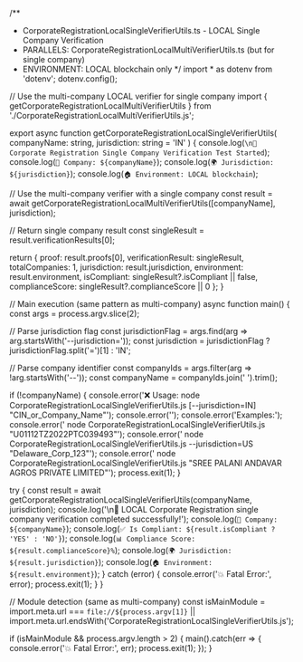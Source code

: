/**
 * CorporateRegistrationLocalSingleVerifierUtils.ts - LOCAL Single Company Verification
 * PARALLELS: CorporateRegistrationLocalMultiVerifierUtils.ts (but for single company)
 * ENVIRONMENT: LOCAL blockchain only
 */
import * as dotenv from 'dotenv';
dotenv.config();

// Use the multi-company LOCAL verifier for single company
import { getCorporateRegistrationLocalMultiVerifierUtils } from './CorporateRegistrationLocalMultiVerifierUtils.js';

export async function getCorporateRegistrationLocalSingleVerifierUtils(
  companyName: string,
  jurisdiction: string = 'IN'
) {
  console.log(`\n🚀 Corporate Registration Single Company Verification Test Started`);
  console.log(`🏢 Company: ${companyName}`);
  console.log(`🌍 Jurisdiction: ${jurisdiction}`);
  console.log(`🏠 Environment: LOCAL blockchain`);

  // Use the multi-company verifier with a single company
  const result = await getCorporateRegistrationLocalMultiVerifierUtils([companyName], jurisdiction);
  
  // Return single company result
  const singleResult = result.verificationResults[0];
  
  return {
    proof: result.proofs[0],
    verificationResult: singleResult,
    totalCompanies: 1,
    jurisdiction: result.jurisdiction,
    environment: result.environment,
    isCompliant: singleResult?.isCompliant || false,
    complianceScore: singleResult?.complianceScore || 0
  };
}

// Main execution (same pattern as multi-company)
async function main() {
  const args = process.argv.slice(2);
  
  // Parse jurisdiction flag
  const jurisdictionFlag = args.find(arg => arg.startsWith('--jurisdiction='));
  const jurisdiction = jurisdictionFlag ? jurisdictionFlag.split('=')[1] : 'IN';
  
  // Parse company identifier
  const companyIds = args.filter(arg => !arg.startsWith('--'));
  const companyName = companyIds.join(' ').trim();
  
  if (!companyName) {
    console.error('❌ Usage: node CorporateRegistrationLocalSingleVerifierUtils.js [--jurisdiction=IN] "CIN_or_Company_Name"');
    console.error('');
    console.error('Examples:');
    console.error('  node CorporateRegistrationLocalSingleVerifierUtils.js "U01112TZ2022PTC039493"');
    console.error('  node CorporateRegistrationLocalSingleVerifierUtils.js --jurisdiction=US "Delaware_Corp_123"');
    console.error('  node CorporateRegistrationLocalSingleVerifierUtils.js "SREE PALANI ANDAVAR AGROS PRIVATE LIMITED"');
    process.exit(1);
  }

  try {
    const result = await getCorporateRegistrationLocalSingleVerifierUtils(companyName, jurisdiction);
    console.log('\n🎉 LOCAL Corporate Registration single company verification completed successfully!');
    console.log(`🏢 Company: ${companyName}`);
    console.log(`✅ Is Compliant: ${result.isCompliant ? 'YES' : 'NO'}`);
    console.log(`📊 Compliance Score: ${result.complianceScore}%`);
    console.log(`🌍 Jurisdiction: ${result.jurisdiction}`);
    console.log(`🏠 Environment: ${result.environment}`);
  } catch (error) {
    console.error('💥 Fatal Error:', error);
    process.exit(1);
  }
}

// Module detection (same as multi-company)
const isMainModule = import.meta.url === `file://${process.argv[1]}` || 
                     import.meta.url.endsWith('CorporateRegistrationLocalSingleVerifierUtils.js');

if (isMainModule && process.argv.length > 2) {
  main().catch(err => {
    console.error('💥 Fatal Error:', err);
    process.exit(1);
  });
}

